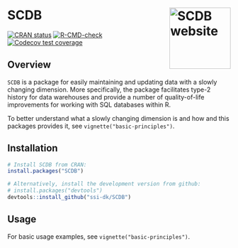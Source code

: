 
<!-- README.md is generated from README.Rmd. Please edit that file. -->

# SCDB <a href="https://ssi-dk.github.io/SCDB/"><img src="man/figures/logo.png" alt="SCDB website" align="right" height="138"/></a>

<!-- badges: start -->

[![CRAN
status](https://www.r-pkg.org/badges/version/SCDB)](https://CRAN.R-project.org/package=SCDB)
[![R-CMD-check](https://github.com/ssi-dk/SCDB/actions/workflows/R-CMD-check.yaml/badge.svg)](https://github.com/ssi-dk/SCDB/actions/workflows/R-CMD-check.yaml)
[![Codecov test
coverage](https://codecov.io/gh/ssi-dk/SCDB/branch/main/graph/badge.svg)](https://app.codecov.io/gh/ssi-dk/SCDB?branch=main)

<!-- badges: end -->

## Overview

`SCDB` is a package for easily maintaining and updating data with a
slowly changing dimension. More specifically, the package facilitates
type-2 history for data warehouses and provide a number of
quality-of-life improvements for working with SQL databases within R.

To better understand what a slowly changing dimension is and how and
this packages provides it, see `vignette("basic-principles")`.

## Installation

``` r
# Install SCDB from CRAN:
install.packages("SCDB")

# Alternatively, install the development version from github:
# install.packages("devtools")
devtools::install_github("ssi-dk/SCDB")
```

## Usage

For basic usage examples, see `vignette("basic-principles")`.
